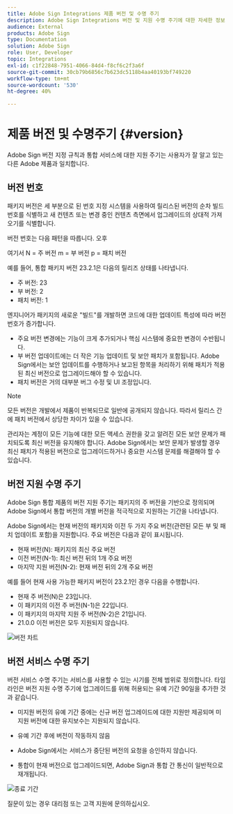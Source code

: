```yaml
---
title: Adobe Sign Integrations 제품 버전 및 수명 주기
description: Adobe Sign Integrations 버전 및 지원 수명 주기에 대한 자세한 정보
audience: External
products: Adobe Sign
type: Documentation
solution: Adobe Sign
role: User, Developer
topic: Integrations
exl-id: c1f22848-7951-4066-84d4-f8cf6c2f3a6f
source-git-commit: 30cb79b6856c7b623dc5118b4aa40193bf749220
workflow-type: tm+mt
source-wordcount: '530'
ht-degree: 40%

---
```


# 제품 버전 및 수명주기 {#version}

Adobe Sign 버전 지정 규칙과 통합 서비스에 대한 지원 주기는 사용자가 잘 알고 있는 다른 Adobe 제품과 일치합니다.

## 버전 번호

패키지 버전은 세 부분으로 된 번호 지정 시스템을 사용하여 릴리스된 버전의 순차 빌드 번호를 식별하고 새 컨텐츠 또는 변경 중인 컨텐츠 측면에서 업그레이드의 상대적 가져오기를 식별합니다.

버전 번호는 다음 패턴을 따릅니다. 오후

여기서 N = 주 버전 m = 부 버전 p = 패치 버전

예를 들어, 통합 패키지 버전 23.2.1은 다음의 릴리즈 상태를 나타냅니다.

* 주 버전: 23
* 부 버전: 2
* 패치 버전: 1

엔지니어가 패키지의 새로운 &quot;빌드&quot;를 개발하면 코드에 대한 업데이트 특성에 따라 버전 번호가 증가합니다.

* 주요 버전 변경에는 기능이 크게 추가되거나 핵심 시스템에 중요한 변경이 수반됩니다.
* 부 버전 업데이트에는 더 작은 기능 업데이트 및 보안 패치가 포함됩니다. Adobe Sign에서는 보안 업데이트를 수행하거나 보고된 항목을 처리하기 위해 패치가 적용된 최신 버전으로 업그레이드해야 할 수 있습니다.
* 패치 버전은 거의 대부분 버그 수정 및 UI 조정입니다.

>[!NOTE]
>
>모든 버전은 개발에서 제품이 반복되므로 일반에 공개되지 않습니다. 따라서 릴리스 간에 패치 버전에서 상당한 차이가 있을 수 있습니다.

관리자는 계정이 모든 기능에 대한 모든 액세스 권한을 갖고 알려진 모든 보안 문제가 패치되도록 최신 버전을 유지해야 합니다. Adobe Sign에서는 보안 문제가 발생할 경우 최신 패치가 적용된 버전으로 업그레이드하거나 중요한 시스템 문제를 해결해야 할 수 있습니다.

## 버전 지원 수명 주기

Adobe Sign 통합 제품의 버전 지원 주기는 패키지의 주 버전을 기반으로 정의되며 Adobe Sign에서 통합 버전의 개별 버전을 적극적으로 지원하는 기간을 나타냅니다.

Adobe Sign에서는 현재 버전의 패키지와 이전 두 가지 주요 버전(관련된 모든 부 및 패치 업데이트 포함)을 지원합니다. 주요 버전은 다음과 같이 표시됩니다.

* 현재 버전(N): 패키지의 최신 주요 버전
* 이전 버전(N-1): 최신 버전 뒤의 1개 주요 버전
* 마지막 지원 버전(N-2): 현재 버전 뒤의 2개 주요 버전

예를 들어 현재 사용 가능한 패키지 버전이 23.2.1인 경우 다음을 수행합니다.

* 현재 주 버전(N)은 23입니다.
* 이 패키지의 이전 주 버전(N-1)은 22입니다.
* 이 패키지의 마지막 지원 주 버전(N-2)은 21입니다.
* 21.0.0 이전 버전은 모두 지원되지 않습니다.

![버전 차트](images/version_chart.png)

## 버전 서비스 수명 주기

버전 서비스 수명 주기는 서비스를 사용할 수 있는 시기를 전체 범위로 정의합니다. 타임라인은 버전 지원 수명 주기에 업그레이드를 위해 허용되는 유예 기간 90일을 추가한 것과 같습니다.

* 미지원 버전의 유예 기간 중에는 신규 버전 업그레이드에 대한 지원만 제공되며 미지원 버전에 대한 유지보수는 지원되지 않습니다.
* 유예 기간 후에 버전이 작동하지 않음

* Adobe Sign에서는 서비스가 중단된 버전의 요청을 승인하지 않습니다.
* 통합이 현재 버전으로 업그레이드되면, Adobe Sign과 통합 간 통신이 일반적으로 재개됩니다.

![종료 기간](images/shutdown_period.png)

질문이 있는 경우 대리점 또는 고객 지원에 문의하십시오.
